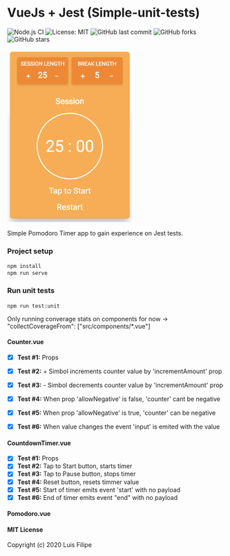 

# VueJs + Jest (Simple-unit-tests)

![Node.js CI](https://github.com/lrgfilipe/vue-jest-unit-tests/workflows/Node.js%20CI/badge.svg)
![License: MIT](https://img.shields.io/badge/License-MIT-green.svg)
![GitHub last commit](https://img.shields.io/github/last-commit/lrgfilipe/vue-jest-unit-tests)
![GitHub forks](https://img.shields.io/github/forks/lrgfilipe/vue-jest-unit-tests?style=social)
![GitHub stars](https://img.shields.io/github/stars/lrgfilipe/vue-jest-unit-tests?style=social)

<img src="https://raw.githubusercontent.com/lrgfilipe/vue-jest-unit-tests/master/public/screen.png" height="400">


Simple Pomodoro Timer app to gain experience on Jest tests.





### Project setup
```
npm install
npm run serve
```

### Run unit tests
```
npm run test:unit
```
Only running converage stats on components for now -> "collectCoverageFrom": ["src/components/*.vue"]

#### Counter.vue 
 - [X] **Test #1:** Props
 - [X] **Test #2:** + Simbol increments counter value by 'incrementAmount' prop
 - [X] **Test #3:** - Simbol decrements counter value by 'incrementAmount' prop
 - [X] **Test #4:** When prop 'allowNegative' is false, 'counter' cant be negative
 - [X] **Test #5:** When prop 'allowNegative' is true, 'counter' can be negative
 - [X] **Test #6:** When value changes the event 'input' is emited with the value


#### CountdownTimer.vue 
- [X] **Test #1:** Props
- [X] **Test #2:** Tap to Start button, starts timer
- [X] **Test #3:** Tap to Pause button, stops timer
- [X] **Test #4:** Reset button, resets timmer value
- [X] **Test #5:** Start of timer emits event 'start' with no payload
- [X] **Test #6:** End of timer emits event "end" with no payload

#### Pomodoro.vue


#### MIT License

Copyright (c) 2020 Luis Filipe
